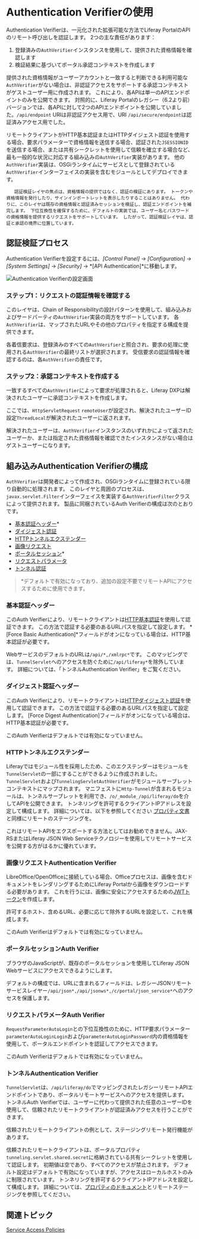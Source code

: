 # Authentication Verifierの使用

Authentication Verifierは、一元化された拡張可能な方法でLiferay PortalのAPIのリモート呼び出しを認証します。 2つの主な責任があります：

1.  登録済みの`AuthVerifier`インスタンスを使用して、提供された資格情報を確認します
2.  検証結果に基づいてポータル承認コンテキストを作成します

提供された資格情報がユーザーアカウントと一致すると判断できる利用可能な`AuthVerifier`がない場合は、非認証アクセスをサポートする承認コンテキストがゲストユーザー用に作成されます。 これにより、各APIは単一のAPIエンドポイントのみを公開できます。 対照的に、Liferay Portalのレガシー（6.2より前）バージョンでは、各APIに対して2つのAPIエンドポイントを公開していました。`/api/endpoint` URIは非認証アクセス用で、URI `/api/secure/endpoint`は認証済みアクセス用でした。

リモートクライアントがHTTP基本認証またはHTTPダイジェスト認証を使用する場合、要求パラメーターで資格情報を送信する場合、認証された`JSESSIONID`を送信する場合、または共有シークレットを使用して信頼を確立する場合など、最も一般的な状況に対応する組み込みの`AuthVerifier`実装があります。 他の`AuthVerifier`実装は、OSGiランタイムにサービスとして登録されている`AuthVerifier`インターフェイスの実装を含むモジュールとしてデプロイできます。

``` important::
   認証検証レイヤの焦点は、資格情報の提供ではなく、認証の検証にあります。 トークンや資格情報を発行したり、サインインポートレットを表示したりすることはありません。 代わりに、このレイヤは既存の資格情報と認証済みセッションを検証し、認証エンドポイントを補完します。 下位互換性を確保するために、デフォルトの実装では、ユーザー名とパスワードの資格情報を提供するリクエストをサポートしています。 したがって、認証検証レイヤは、認証と承認の境界に位置しています。
```

## 認証検証プロセス

Authentication Verifierを設定するには、*[Control Panel]* → *[Configuration]* → *[System Settings]* → *[Security]* → *[API Authentication]*に移動します。

![Authentication Verifierの設定画面](./using-authentication-verifiers/images/01.png)

### ステップ1：リクエストの認証情報を確認する

このレイヤは、Chain of Responsibilityの設計パターンを使用して、組み込みおよびサードパーティの`AuthVerifier`実装の両方をサポートしています。 各`AuthVerifier`は、マップされたURLやその他のプロパティを指定する構成を提供できます。

各着信要求は、登録済みのすべての`AuthVerifier`と照合され、要求の処理に使用される`AuthVerifier`の最終リストが選択されます。 受信要求の認証情報を確認するのは、各`AuthVerifier`の責任です。

### ステップ2：承認コンテキストを作成する

一致するすべての`AuthVerifier`によって要求が処理されると、Liferay DXPは解決されたユーザーに承認コンテキストを作成します。

ここでは、`HttpServletRequest` `remoteUser`が設定され、解決されたユーザーID設定`ThreadLocal`が解決されたユーザーに返されます。

解決されたユーザーは、`AuthVerifier`インスタンスのいずれかによって返されたユーザーか、または指定された資格情報を確認できたインスタンスがない場合はゲストユーザーになります。

## 組み込みAuthentication Verifierの構成

`AuthVerifier`は開発者によって作成され、OSGiランタイムに登録されている限り自動的に処理されます。 このレイヤと周囲のプロセスは、`javax.servlet.Filter`インターフェイスを実装する`AuthVerifierFilter`クラスによって提供されます。 製品に同梱されているAuth Verifierの構成は次のとおりです。

  - [基本認証ヘッダー](#basic-auth-header)\*
  - [ダイジェスト認証](#digest-auth-header)
  - [HTTPトンネルエクステンダー](#http-tunnel-extender)
  - [画像リクエスト](#image-request-authentication-verifier)
  - [ポータルセッション](#portal-sessions-auth-verifiers)\*
  - [リクエストパラメータ](#request-parameter)
  - [トンネル認証](#tunnel-auth)

> \*デフォルトで有効になっており、追加の設定不要でリモートAPIにアクセスするために使用できます。

### 基本認証ヘッダー

このAuth Verifierにより、リモートクライアントは[HTTP基本認証](https://en.wikipedia.org/wiki/Basic_access_authentication)を使用して認証できます。 この方法で認証する必要のあるURLパスを指定して設定します。 *[Force Basic Authentication]*フィールドがオンになっている場合は、HTTP基本認証が必要です。

WebサービスのデフォルトのURLは`/api/*,/xmlrpc*`です。 このマッピングでは、`TunnelServlet`へのアクセスを防ぐために`/api/liferay*`を除外しています。 詳細については、「トンネルAuthentication Verifier」をご覧ください。

### ダイジェスト認証ヘッダー

このAuth Verifierにより、リモートクライアントは[HTTPダイジェスト認証](https://en.wikipedia.org/wiki/Digest_access_authentication)を使用して認証できます。 この方法で認証する必要のあるURLパスを指定して設定します。 [Force Digest Authentication]フィールドがオンになっている場合は、HTTP基本認証が必要です。

このAuth Verifierはデフォルトでは有効になっていません。

### HTTPトンネルエクステンダー

Liferayではモジュール性を採用したため、このエクステンダーはモジュールを`TunnelServlet`の一部にすることができるように作成されました。 `TunnelServlet`および`TunnelingServletAuthVerifier`がモジュールサーブレットコンテキストにマップされます。 マニフェストに`Http-Tunnel`が含まれるモジュールは、トンネルサーブレットを利用でき、`/o/_module_/api/liferay/do`を介してAPIを公開できます。
トンネリングを許可するクライアントIPアドレスを設定して構成します。 詳細については、以下を参照してください [プロパティ文書](https://docs.liferay.com/portal/7.2-latest/propertiesdoc/portal.properties.html#HTTP%20Tunneling) と同様にリモートのステージングを<!-- future link required -->。

これはリモートAPIをエクスポートする方法としてはお勧めできません。JAX-RSまたはLiferay JSON Web Serviceテクノロジーを使用してリモートサービスを公開する方がはるかに優れています。

### 画像リクエストAuthentication Verifier

LibreOffice/OpenOfficeに接続している場合、Officeプロセスは、画像を含むドキュメントをレンダリングするためにLiferay Portalから画像をダウンロードする必要があります。 これを行うには、画像に安全にアクセスするための[JWTトークン](https://jwt.io)を作成します。

許可するホスト、含めるURL、必要に応じて除外するURLを設定して、これを構成します。

このAuth Verifierはデフォルトでは有効になっていません。

### ポータルセッションAuth Verifier

ブラウザのJavaScriptが、既存のポータルセッションを使用してLiferay JSON Webサービスにアクセスできるようにします。

デフォルトの構成では、URLに含まれるフィールドは、レガシーJSONリモートサービスレイヤー`/api/json*,/api/jsonws*,/c/portal/json_service*`へのアクセスを保護します。

### リクエストパラメータAuth Verifier

`RequestParameterAutoLogin`との下位互換性のために、HTTP要求パラメーター`parameterAutoLoginLogin`および`parameterAutoLoginPassword`内の資格情報を使用して、ポータルエンドポイントを認証してアクセスできます。

このAuth Verifierはデフォルトでは有効になっていません。

### トンネルAuthentication Verifier

`TunnelServlet`は、`/api/liferay/do`でマッピングされたレガシーリモートAPIエンドポイントであり、ポータルリモートサービスへのアクセスを提供します。 トンネルAuth Verifierでは、ユーザーに代わって提供された任意のユーザーIDを使用して、信頼されたリモートクライアントが認証済みアクセスを行うことができます。

信頼されたリモートクライアントの例として、ステージングリモート発行機能があります。

信頼されたリモートクライアントは、ポータルプロパティ`tunneling.servlet.shared.secret`に格納されている共有シークレットを使用して認証します。 初期値は空であり、すべてのアクセスが禁止されます。
デフォルト設定はデフォルトで有効になっていますが、アクセスはローカルホストのみに制限されています。 トンネリングを許可するクライアントIPアドレスを設定して構成します。 詳細については、[プロパティのドキュメント](https://docs.liferay.com/portal/7.2-latest/propertiesdoc/portal.properties.html#HTTP%20Tunneling)とリモートステージングを参照してください。

## 関連トピック

[Service Access Policies](./setting-service-access-policies.md)
